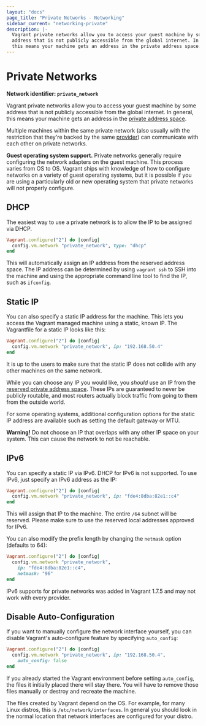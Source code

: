 ```yaml
---
layout: "docs"
page_title: "Private Networks - Networking"
sidebar_current: "networking-private"
description: |-
  Vagrant private networks allow you to access your guest machine by some
  address that is not publicly accessible from the global internet. In general,
  this means your machine gets an address in the private address space.
---
```


# Private Networks

**Network identifier: `private_network`**

Vagrant private networks allow you to access your guest machine by some address
that is not publicly accessible from the global internet. In general, this
means your machine gets an address in the [private address space](https://en.wikipedia.org/wiki/Private_network#Private_IPv4_address_spaces).

Multiple machines within the same private network (also usually with the
restriction that they're backed by the same [provider](/docs/providers/))
can communicate with each other on private networks.

<div class="alert alert-info">
  <strong>Guest operating system support.</strong> Private networks
  generally require configuring the network adapters on the guest
  machine. This process varies from OS to OS. Vagrant ships with
  knowledge of how to configure networks on a variety of guest
  operating systems, but it is possible if you are using a particularly
  old or new operating system that private networks will not properly
  configure.
</div>

## DHCP

The easiest way to use a private network is to allow the IP to be assigned
via DHCP.

```ruby
Vagrant.configure("2") do |config|
  config.vm.network "private_network", type: "dhcp"
end
```

This will automatically assign an IP address from the reserved address space.
The IP address can be determined by using `vagrant ssh` to SSH into the
machine and using the appropriate command line tool to find the IP,
such as `ifconfig`.

## Static IP

You can also specify a static IP address for the machine. This lets you
access the Vagrant managed machine using a static, known IP. The
Vagrantfile for a static IP looks like this:

```ruby
Vagrant.configure("2") do |config|
  config.vm.network "private_network", ip: "192.168.50.4"
end
```

It is up to the users to make sure that the static IP does not collide
with any other machines on the same network.

While you can choose any IP you would like, you _should_ use an IP from
the [reserved private address space](https://en.wikipedia.org/wiki/Private_network#Private_IPv4_address_spaces). These IPs are guaranteed to never be publicly routable,
and most routers actually block traffic from going to them from the
outside world.

For some operating systems, additional configuration options for the static
IP address are available such as setting the default gateway or MTU.

<div class="alert alert-warning">
  <strong>Warning!</strong> Do not choose an IP that overlaps with any
  other IP space on your system. This can cause the network to not be
  reachable.
</div>

## IPv6

You can specify a static IP via IPv6. DHCP for IPv6 is not supported.
To use IPv6, just specify an IPv6 address as the IP:

```ruby
Vagrant.configure("2") do |config|
  config.vm.network "private_network", ip: "fde4:8dba:82e1::c4"
end
```

This will assign that IP to the machine. The entire `/64` subnet will
be reserved. Please make sure to use the reserved local addresses approved
for IPv6.

You can also modify the prefix length by changing the `netmask` option
(defaults to 64):

```ruby
Vagrant.configure("2") do |config|
  config.vm.network "private_network",
    ip: "fde4:8dba:82e1::c4",
    netmask: "96"
end
```

IPv6 supports for private networks was added in Vagrant 1.7.5 and may
not work with every provider.

## Disable Auto-Configuration

If you want to manually configure the network interface yourself, you
can disable Vagrant's auto-configure feature by specifying `auto_config`:

```ruby
Vagrant.configure("2") do |config|
  config.vm.network "private_network", ip: "192.168.50.4",
    auto_config: false
end
```

If you already started the Vagrant environment before setting `auto_config`,
the files it initially placed there will stay there. You will have to remove
those files manually or destroy and recreate the machine.

The files created by Vagrant depend on the OS. For example, for many
Linux distros, this is `/etc/network/interfaces`. In general you should
look in the normal location that network interfaces are configured for your
distro.
